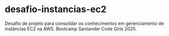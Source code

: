 # desafio-instancias-ec2
Desafio de projeto para consolidar os conhecimentos em gerenciamento de instâncias EC2 na AWS. Bootcamp Santander Code Girls 2025.
